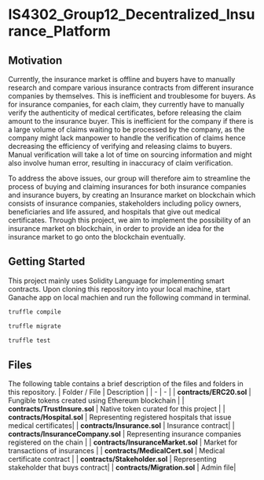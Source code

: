 # IS4302_Group12_Decentralized_Insurance_Platform

## Motivation
Currently, the insurance market is offline and buyers have to manually research and compare various insurance contracts from different insurance companies by themselves. This is inefficient and troublesome for buyers. As for insurance companies, for each claim, they currently have to manually verify the authenticity of medical certificates, before releasing the claim amount to the insurance buyer. This is inefficient for the company if there is a large volume of claims waiting to be processed by the company, as the company might lack manpower to handle the verification of claims hence decreasing the efficiency of verifying and releasing claims to buyers. Manual verification will take a lot of time on sourcing information and might also involve human error, resulting in inaccuracy of claim verification. 

To address the above issues, our group will therefore aim to streamline the process of buying and claiming insurances for both insurance companies and insurance buyers, by creating an Insurance market on blockchain which consists of insurance companies, stakeholders including policy owners, beneficiaries and life assured, and hospitals that give out medical certificates. Through this project, we aim to implement the possibility of an insurance market on blockchain, in order to provide an idea for the insurance market to go onto the blockchain eventually. 




## Getting Started
This project mainly uses Solidity Language for implementing smart contracts. Upon cloning this repository into your local machine, start Ganache app on local machien and run the following command in terminal.

```bash
truffle compile
```
```bash
truffle migrate
```
```bash
truffle test
```

## Files
The following table contains a brief description of the files and folders in this repository.
| Folder / File | Description |
| - | - |
| **contracts/ERC20.sol** | Fungible tokens created using Ethereum blockchain |
| **contracts/TrustInsure.sol** | Native token curated for this project |
| **contracts/Hospital.sol** | Representing registered hospitals that issue medical certificates|
| **contracts/Insurance.sol** | Insurance contract|
| **contracts/InsuranceCompany.sol** | Representing insurance companies registered on the chain |
| **contracts/InsuranceMarket.sol** | Market for transactions of insurances |
| **contracts/MedicalCert.sol** | Medical certificate contract |
| **contracts/Stakeholder.sol** | Representing stakeholder that buys contract|
| **contracts/Migration.sol** | Admin file|
